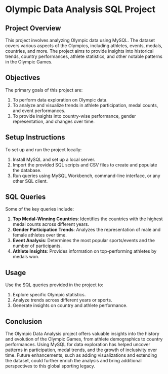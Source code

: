# Olympic Data Analysis SQL Project

## Project Overview

This project involves analyzing Olympic data using MySQL. The dataset covers various aspects of the Olympics, including athletes, events, medals, countries, and more. The project aims to provide insights into historical trends, country performances, athlete statistics, and other notable patterns in the Olympic Games.

## Objectives

The primary goals of this project are:
   
1. To perform data exploration on Olympic data.
2. To analyze and visualize trends in athlete participation, medal counts, and event performances.
3. To provide insights into country-wise performance, gender representation, and changes over time.


## Setup Instructions

To set up and run the project locally:
1. Install MySQL and set up a local server.
2. Import the provided SQL scripts and CSV files to create and populate the database.
3. Run queries using MySQL Workbench, command-line interface, or any other SQL client.


## SQL Queries

Some of the key queries include:
1. **Top Medal-Winning Countries**: Identifies the countries with the highest medal counts across different years.
2. **Gender Participation Trends**: Analyzes the representation of male and female athletes over time.
3. **Event Analysis**: Determines the most popular sports/events and the number of participants.
4. **Athlete Insights**: Provides information on top-performing athletes by medals won.


## Usage

Use the SQL queries provided in the project to:
1. Explore specific Olympic statistics.
2. Analyze trends across different years or sports.
3. Generate insights on country and athlete performance.


## Conclusion

The Olympic Data Analysis project offers valuable insights into the history and evolution of the Olympic Games, from athlete demographics to country performances. Using MySQL for data exploration has helped uncover patterns in participation, medal trends, and the growth of inclusivity over time. Future enhancements, such as adding visualizations and extending the dataset, could further enrich the analysis and bring additional perspectives to this global sporting legacy.
